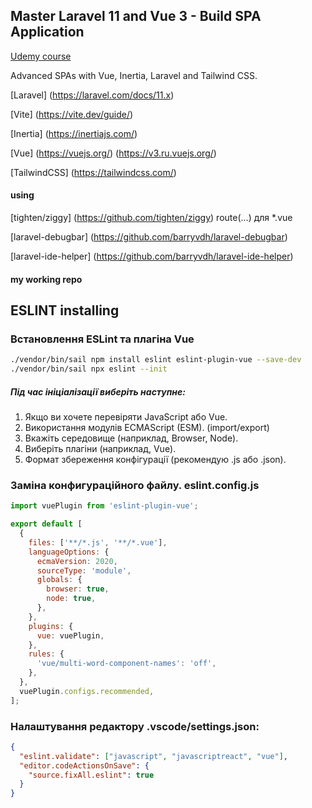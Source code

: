 
## Master Laravel 11 and Vue 3 - Build SPA Application

[Udemy course](https://www.udemy.com/course/master-laravel-6-with-vuejs-fullstack-development)

<p>
Advanced SPAs with Vue, Inertia, Laravel and Tailwind CSS.
</p>

[Laravel] (https://laravel.com/docs/11.x)

[Vite] (https://vite.dev/guide/)

[Inertia] (https://inertiajs.com/)

[Vue] (https://vuejs.org/)   (https://v3.ru.vuejs.org/)


[TailwindCSS] (https://tailwindcss.com/)

#### using

[tighten/ziggy]  (https://github.com/tighten/ziggy)   route(...) для *.vue

[laravel-debugbar]  (https://github.com/barryvdh/laravel-debugbar)

[laravel-ide-helper] (https://github.com/barryvdh/laravel-ide-helper)


####  my working repo





## ESLINT installing

### Встановлення ESLint та плагіна Vue

```bash
./vendor/bin/sail npm install eslint eslint-plugin-vue --save-dev
./vendor/bin/sail npx eslint --init
```

##### Під час ініціалізації виберіть наступне:

1. Якщо ви хочете перевіряти JavaScript або Vue.
2. Використання модулів ECMAScript (ESM). (import/export)
3. Вкажіть середовище (наприклад, Browser, Node).
4. Виберіть плагіни (наприклад, Vue).
5. Формат збереження конфігурації (рекомендую .js або .json).

### Заміна конфигураційного файлу. eslint.config.js

```js
import vuePlugin from 'eslint-plugin-vue';

export default [
  {
    files: ['**/*.js', '**/*.vue'],
    languageOptions: {
      ecmaVersion: 2020,
      sourceType: 'module',
      globals: {
        browser: true,
        node: true,
      },
    },
    plugins: {
      vue: vuePlugin,
    },
    rules: {
      'vue/multi-word-component-names': 'off',
    },
  },
  vuePlugin.configs.recommended,
];
```

### Налаштування редактору .vscode/settings.json:

```json
{
  "eslint.validate": ["javascript", "javascriptreact", "vue"],
  "editor.codeActionsOnSave": {
    "source.fixAll.eslint": true
  }
}
```

